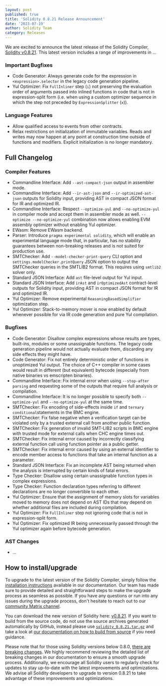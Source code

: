 ```yaml
---
layout: post
published: true
title: 'Solidity 0.8.21 Release Announcement'
date: '2023-07-19'
author: Solidity Team
category: Releases
---
```


We are excited to announce the latest release of the Solidity Compiler, [Solidity v0.8.21](https://github.com/ethereum/solidity/releases/tag/v0.8.21).
This latest version includes a range of improvements in ...

### Important Bugfixes

- Code Generator: Always generate code for the expression in ``<expression>.selector`` in the legacy code generation pipeline.
- Yul Optimizer: Fix ``FullInliner`` step (``i``) not preserving the evaluation order of arguments passed into inlined functions in code that is not in expression-split form (i.e. when using a custom optimizer sequence in which the step not preceded by ``ExpressionSplitter`` (``x``)).

### Language Features

- Allow qualified access to events from other contracts.
- Relax restrictions on initialization of immutable variables. Reads and writes may now happen at any point at construction time outside of functions and modifiers. Explicit initialization is no longer mandatory.

## Full Changelog

### Compiler Features

- Commandline Interface: Add ``--ast-compact-json`` output in assembler mode.
- Commandline Interface: Add ``--ir-ast-json`` and ``--ir-optimized-ast-json`` outputs for Solidity input, providing AST in compact JSON format for IR and optimized IR.
- Commandline Interface: Respect ``--optimize-yul`` and ``--no-optimize-yul`` in compiler mode and accept them in assembler mode as well. ``--optimize --no-optimize-yul`` combination now allows enabling EVM assembly optimizer without enabling Yul optimizer.
- EWasm: Remove EWasm backend.
- Parser: Introduce ``pragma experimental solidity``, which will enable an experimental language mode that, in particular, has no stability guarantees between non-breaking releases and is not suited for production use.
- SMTChecker: Add ``--model-checker-print-query`` CLI option and ``settings.modelChecker.printQuery`` JSON option to output the SMTChecker queries in the SMTLIB2 format. This requires using ``smtlib2`` solver only.
- Standard JSON Interface: Add ``ast`` file-level output for Yul input.
- Standard JSON Interface: Add ``irAst`` and ``irOptimizedAst`` contract-level outputs for Solidity input, providing AST in compact JSON format for IR and optimized IR.
- Yul Optimizer: Remove experimental ``ReasoningBasedSimplifier`` optimization step.
- Yul Optimizer: Stack-to-memory mover is now enabled by default whenever possible for via IR code generation and pure Yul compilation.

### Bugfixes

-  Code Generator: Disallow complex expressions whose results are types, built-ins, modules or some unassignable functions. The legacy code generation pipeline would not actually evaluate them, discarding any side effects they might have.
- Code Generator: Fix not entirely deterministic order of functions in unoptimized Yul output. The choice of C++ compiler in some cases would result in different (but equivalent) bytecode (especially from native binaries vs emscripten binaries).
- Commandline Interface: Fix internal error when using ``--stop-after parsing`` and requesting some of the outputs that require full analysis or compilation.
- Commandline Interface: It is no longer possible to specify both ``--optimize-yul`` and ``--no-optimize-yul`` at the same time.
- SMTChecker: Fix encoding of side-effects inside ``if`` and ``ternary conditional``statements in the BMC engine.
- SMTChecker: Fix false negative when a verification target can be violated only by a trusted external call from another public function.
- SMTChecker: Fix generation of invalid SMT-LIB2 scripts in BMC engine with trusted mode for external calls when CHC engine times out.
- SMTChecker: Fix internal error caused by incorrectly classifying external function call using function pointer as a public getter.
- SMTChecker: Fix internal error caused by using an external identifier to encode member access to functions that take an internal function as a parameter.
- Standard JSON Interface: Fix an incomplete AST being returned when the analysis is interrupted by certain kinds of fatal errors.
- Type Checker: Disallow using certain unassignable function types in complex expressions.
- Type Checker: Function declaration types referring to different declarations are no longer convertible to each other.
- Yul Optimizer: Ensure that the assignment of memory slots for variables moved to memory does not depend on AST IDs that may depend on whether additional files are included during compilation.
- Yul Optimizer: Fix ``FullInliner`` step not ignoring code that is not in expression-split form.
- Yul Optimizer: Fix optimized IR being unnecessarily passed through the Yul optimizer again before bytecode generation.
  
### AST Changes

- ...

## How to install/upgrade

To upgrade to the latest version of the Solidity Compiler,
simply follow the [installation instructions](https://docs.soliditylang.org/en/v0.8.21/installing-solidity.html) available in our documentation.
Our team has made sure to provide detailed and straightforward steps to make the upgrade process as seamless as possible.
If you have any questions or run into any issues during the upgrade process,
don't hesitate to reach out to our [community Matrix channel](https://matrix.to/#/#ethereum_solidity:gitter.im).

You can download the new version of Solidity here: [v0.8.21](https://github.com/ethereum/solidity/releases/tag/v0.8.21).
If you want to build from the source code, do not use the source archives generated automatically by GitHub,
instead please use [`solidity_0.8.21.tar.gz`](https://github.com/ethereum/solidity/releases/download/v0.8.21/solidity_0.8.21.tar.gz)
and take a look at [our documentation on how to build from source](https://docs.soliditylang.org/en/v0.8.21/installing-solidity.html#building-from-source)
if you need guidance.

Please note that for those using Solidity versions below 0.8.0, [there are breaking changes](https://docs.soliditylang.org/en/v0.8.21/080-breaking-changes.html).
We highly recommend reviewing the detailed list of breaking changes in our documentation to ensure a smooth upgrade process.
Additionally, we encourage all Solidity users to regularly check for updates to stay up-to-date with the latest improvements and optimizations.
We advise all Solidity developers to upgrade to version 0.8.21 to take advantage of these improvements and optimizations.
